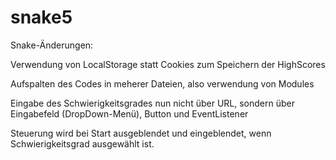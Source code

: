 # snake5

Snake-Änderungen:

Verwendung von LocalStorage statt Cookies zum Speichern der HighScores

Aufspalten des Codes in meherer Dateien, also verwendung von Modules

Eingabe des Schwierigkeitsgrades nun nicht über URL, sondern über Eingabefeld (DropDown-Menü), Button und EventListener

Steuerung wird bei Start ausgeblendet und eingeblendet, wenn Schwierigkeitsgrad ausgewählt ist.
